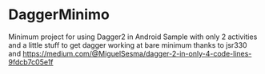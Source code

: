 # DaggerMinimo
Minimum project for using Dagger2 in Android
Sample with only 2 activities and a little stuff to get dagger working at bare minimum thanks to jsr330 and https://medium.com/@MiguelSesma/dagger-2-in-only-4-code-lines-9fdcb7c05e1f
